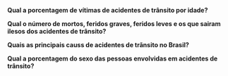 **Qual a porcentagem de vítimas de acidentes de trânsito por idade?**

**Qual o número de mortos, feridos graves, feridos leves e os que sairam ilesos dos acidentes de trânsito?**

**Quais as principais causs de acidentes de trãnsito no Brasil?**

**Qual a porcentagem do sexo das pessoas envolvidas em acidentes de trânsito?**
